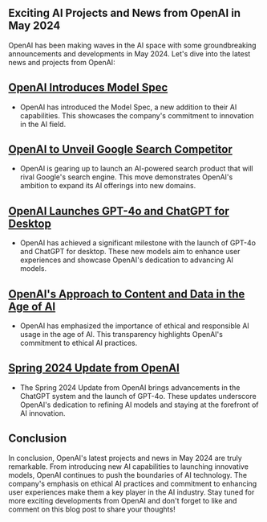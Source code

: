 ## Exciting AI Projects and News from OpenAI in May 2024

OpenAI has been making waves in the AI space with some groundbreaking announcements and developments in May 2024. Let's dive into the latest news and projects from OpenAI:

## [OpenAI Introduces Model Spec](https://openai.com/news/)
- OpenAI has introduced the Model Spec, a new addition to their AI capabilities. This showcases the company's commitment to innovation in the AI field.

## [OpenAI to Unveil Google Search Competitor](https://www.reuters.com/technology/openai-plans-announce-google-search-competitor-monday-sources-say-2024-05-09/)
- OpenAI is gearing up to launch an AI-powered search product that will rival Google's search engine. This move demonstrates OpenAI's ambition to expand its AI offerings into new domains.

## [OpenAI Launches GPT-4o and ChatGPT for Desktop](https://www.cnbc.com/2024/05/13/openai-launches-new-ai-model-and-desktop-version-of-chatgpt.html)
- OpenAI has achieved a significant milestone with the launch of GPT-4o and ChatGPT for desktop. These new models aim to enhance user experiences and showcase OpenAI's dedication to advancing AI models.

## [OpenAI's Approach to Content and Data in the Age of AI](https://medium.com/@nturkewitz_56674/openai-releases-our-approach-to-content-and-data-in-the-age-of-ai-lets-look-under-the-hood-49d7fc052432)
- OpenAI has emphasized the importance of ethical and responsible AI usage in the age of AI. This transparency highlights OpenAI's commitment to ethical AI practices.

## [Spring 2024 Update from OpenAI](https://twit.tv/shows/twit-news/episodes/403)
- The Spring 2024 Update from OpenAI brings advancements in the ChatGPT system and the launch of GPT-4o. These updates underscore OpenAI's dedication to refining AI models and staying at the forefront of AI innovation.

## Conclusion
In conclusion, OpenAI's latest projects and news in May 2024 are truly remarkable. From introducing new AI capabilities to launching innovative models, OpenAI continues to push the boundaries of AI technology. The company's emphasis on ethical AI practices and commitment to enhancing user experiences make them a key player in the AI industry. Stay tuned for more exciting developments from OpenAI and don't forget to like and comment on this blog post to share your thoughts!